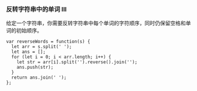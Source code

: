 <!--
 * @Author: 月魂
 * @Date: 2021-04-11 11:17:00
 * @LastEditTime: 2021-04-11 11:17:22
 * @LastEditors: 月魂
 * @Description: 
 * @FilePath: \leetcode-per-day\day95.md
-->
### 反转字符串中的单词 III
给定一个字符串，你需要反转字符串中每个单词的字符顺序，同时仍保留空格和单词的初始顺序。

```
var reverseWords = function(s) {
  let arr = s.split(' ');
  let ans = [];
  for (let i = 0; i < arr.length; i++) {
    let str = arr[i].split('').reverse().join('');
    ans.push(str);
  }
  return ans.join(' ');
};
```
